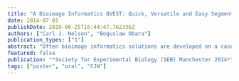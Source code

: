 ```yaml
---
title: "A Bioimage Informatics QVEST: Quick, Versatile and Easy Segmentation & Tracking System"
date: 2014-07-01
publishDate: 2019-06-25T16:44:47.762336Z
authors: ["Carl J. Nelson", "Boguslaw Obara"]
publication_types: ["1"]
abstract: "Often bioimage informatics solutions are developed on a case-by-case system and, once complete, little research goes in to developing the systems for a wide spread of applications. Here we demonstrate how a single image analysis technique can be used to segment objects in different 3D microscopy images including tracking through time series, segmenting complex shapes and segmenting multiple objects in a single image, including touching or clustered objects. We have used our speedy and robust deformable mesh system to segment a variety of different objects and track them through time series of images. We have designed a vector field-driven active mesh with a novel local termination method, using directional constraints for tracking and simple pre-processing steps for different scenarios. We feel this is the first step to developing a system that is Quick, Versatile, i.e. capable of dealing with many different scenarios with equal accuracy and precision and Easy to use for a range of bioimaging Segmentation and Tracking needs: this is our QVEST."
featured: false
publication: "*Society for Experimental Biology (SEB) Manchester 2014*"
tags: ["poster", "oral", "CJN"]
---
```

